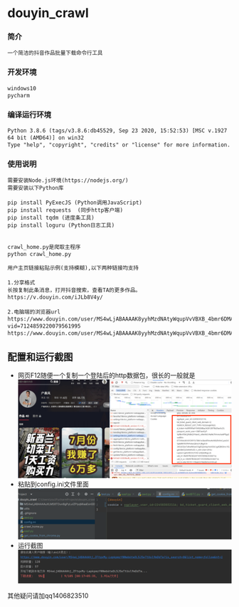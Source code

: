 # douyin_crawl

### 简介
```text
一个简洁的抖音作品批量下载命令行工具
```
### 开发环境
```text
windows10
pycharm
```

### 编译运行环境
```text
Python 3.8.6 (tags/v3.8.6:db45529, Sep 23 2020, 15:52:53) [MSC v.1927 64 bit (AMD64)] on win32
Type "help", "copyright", "credits" or "license" for more information.
```

### 使用说明

```text
需要安装Node.js环境(https://nodejs.org/)
需要安装以下Python库

pip install PyExecJS (Python调用JavaScript)
pip install requests  (同步http客户端)
pip install tqdm (进度条工具)
pip install loguru (Python日志工具)


crawl_home.py是爬取主程序
python crawl_home.py 
```

```text
用户主页链接粘贴示例(支持模糊),以下两种链接均支持

1.分享格式
长按复制此条消息，打开抖音搜索，查看TA的更多作品。 https://v.douyin.com/iJLb8V4y/

2.电脑端的浏览器url
https://www.douyin.com/user/MS4wLjABAAAAK8yyhMzdNAtyWqupVvVBXB_4bmr6DMAZ0zpGn91qlJU?vid=7124859220079561995
https://www.douyin.com/user/MS4wLjABAAAAK8yyhMzdNAtyWqupVvVBXB_4bmr6DMAZ0zpGn91qlJU
```

## 配置和运行截图
* 网页F12随便一个复制一个登陆后的http数据包，很长的一般就是
![img_1.png](运行截图/img_1.png)
* 粘贴到config.ini文件里面
![img_2.png](运行截图/img_2.png)
* 运行截图
![img.png](运行截图/img.png)


其他疑问请加qq1406823510
